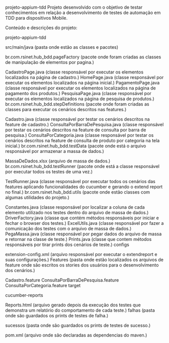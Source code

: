 projeto-appium-tdd
Projeto desenvolvido com o objetivo de testar conhecimentos em relação a desenvolvimento de testes de automação em TDD para dispositivos Mobile.

Conteúdo e descrições do projeto:

projeto-appium-tdd

src/main/java (pasta onde estão as classes e pacotes)

br.com.rsinet.hub_bdd.pageFactory (pacote onde foram criadas as classes de manipulação de elementos por pagina.)

CadastroPage.java (classe responsável por executar os elementos localizados na página de cadastro.)
HomePage.java (classe responsável por executar os elementos localizados na página inicial.)
PagamentoPage.java (classe responsável por executar os elementos localizados na página de pagamento dos produtos.)
PesquisaPage.java (classe responsável por executar os elementos localizados na página de pesquisa de produtos.)
br.com.rsinet.hub_bdd.stepDefinitions (pacote onde foram criadas as classes para executar os cenários descritos nas features.)

Cadastro.java (classe responsável por testar os cenários descritos na feature de cadastro.)
ConsultaPorBarraDePesquisa.java (classe responsável por testar os cenários descritos na feature de consulta por barra de pesquisa.)
ConsultaPorCategoria.java (classe responsável por testar os cenários descritos na feature de consulta de produto por categoria na tela inicial.)
br.com.rsinet.hub_bdd.testData (pacote onde está o arquivo responsável por armazenar a massa de dados.)

MassaDeDados.xlsx (arquivo de massa de dados.)
br.com.rsinet.hub_bdd.testRunner (pacote onde está a classe responsável por executar todos os testes de uma vez.)

TestRunner.java (classe responsável por executar todos os cenários das features aplicando funcionalidades do cucumber e gerando o extend report no final.)
br.com.rsinet.hub_bdd.utils (pacote onde estão classes com algumas utilidades do projeto.)

Constantes.java (classe responsável por localizar a coluna de cada elemento utilizado nos testes dentro do arquivo de massa de dados.)
DriverFactory.java (classe que contém métodos responsáveis por iniciar e fechar o browser dos testes.)
ExcelUtils.java (classe responsável por fazer a comunicação dos testes com o arquivo de massa de dados.)
PegaMassa.java (classe responsável por pegar dados do arquivo de massa e retornar na classe de teste.)
Prints.java (classe que contem métodos responsáveis por tirar prints dos cenários de teste.)
configs

extension-config.xml (arquivo responsável por executar o extendreport e suas configurações.)
Features (pasta onde estão localizados os arquivos de feature onde são escritos os stories dos usuários para o desenvolvimento dos cenários.)

Cadastro.feature
ConsultaPorBarraDePesquisa.feature
ConsultaPorCategoria.feature
target

cucumber-reports

Reports.html (arquivo gerado depois da execução dos testes que demonstra um relatório do comportamento de cada teste.)
falhas (pasta onde são guardados os prints de testes de falha.)

sucessos (pasta onde são guardados os prints de testes de sucesso.)

pom.xml (arquivo onde são declaradas as dependencias do maven.)
